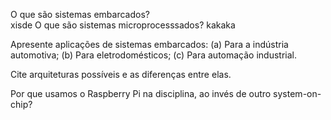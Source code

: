 O que são sistemas embarcados?
<br> xisde
O que são sistemas microprocesssados?
kakaka

Apresente aplicações de sistemas embarcados: (a) Para a indústria automotiva; (b) Para eletrodomésticos; (c) Para automação industrial.

Cite arquiteturas possíveis e as diferenças entre elas.

Por que usamos o Raspberry Pi na disciplina, ao invés de outro system-on-chip?
